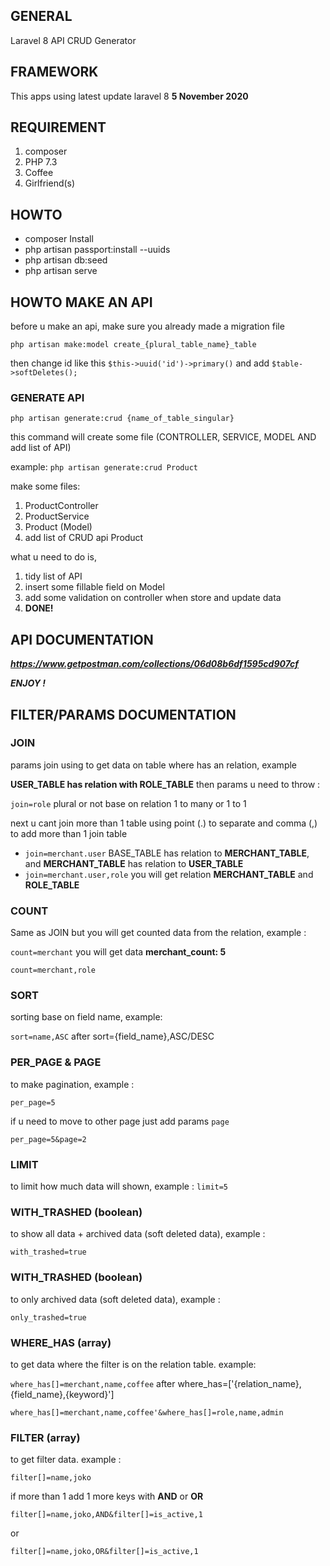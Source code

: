 ## GENERAL

Laravel 8 API CRUD Generator

## FRAMEWORK

This apps using latest update laravel 8 **5 November 2020**

## REQUIREMENT

1. composer
2. PHP 7.3
3. Coffee
4. Girlfriend(s)

## HOWTO

-   composer Install
-   php artisan passport:install --uuids
-   php artisan db:seed
-   php artisan serve

## HOWTO MAKE AN API

before u make an api, make sure you already made a migration file

`php artisan make:model create_{plural_table_name}_table`

then change id like this `$this->uuid('id')->primary()` and add `$table->softDeletes();`

### GENERATE API

`php artisan generate:crud {name_of_table_singular}`

this command will create some file (CONTROLLER, SERVICE, MODEL AND add list of API)

example:
`php artisan generate:crud Product`

make some files:

1. ProductController
2. ProductService
3. Product (Model)
4. add list of CRUD api Product

what u need to do is,

1. tidy list of API
2. insert some fillable field on Model
3. add some validation on controller when store and update data
4. **DONE!**

## API DOCUMENTATION

_**https://www.getpostman.com/collections/06d08b6df1595cd907cf**_

_**ENJOY !**_

## FILTER/PARAMS DOCUMENTATION

### JOIN

params join using to get data on table where has an relation, example

**USER_TABLE has relation with ROLE_TABLE** then params u need to throw :

`join=role` plural or not base on relation 1 to many or 1 to 1

next u cant join more than 1 table using point (.) to separate and comma (,) to add more than 1 join table

-   `join=merchant.user` BASE_TABLE has relation to **MERCHANT_TABLE**, and **MERCHANT_TABLE** has relation to **USER_TABLE**
-   `join=merchant.user,role` you will get relation **MERCHANT_TABLE** and **ROLE_TABLE**

### COUNT

Same as JOIN but you will get counted data from the relation, example :

`count=merchant` you will get data **merchant_count: 5**

`count=merchant,role`

### SORT

sorting base on field name, example:

`sort=name,ASC` after sort={field_name},ASC/DESC

### PER_PAGE & PAGE

to make pagination, example :

`per_page=5`

if u need to move to other page just add params `page`

`per_page=5&page=2`

### LIMIT

to limit how much data will shown, example :
`limit=5`

### WITH_TRASHED (boolean)

to show all data + archived data (soft deleted data), example :

`with_trashed=true`

### WITH_TRASHED (boolean)

to only archived data (soft deleted data), example :

`only_trashed=true`

### WHERE_HAS (array)

to get data where the filter is on the relation table. example:

`where_has[]=merchant,name,coffee` after where_has=['{relation_name},{field_name},{keyword}']

`where_has[]=merchant,name,coffee'&where_has[]=role,name,admin`

### FILTER (array)

to get filter data. example :

`filter[]=name,joko`

if more than 1 add 1 more keys with **AND** or **OR**

`filter[]=name,joko,AND&filter[]=is_active,1`

or

`filter[]=name,joko,OR&filter[]=is_active,1`
